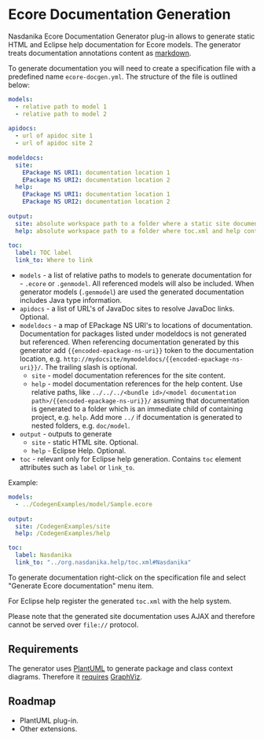 # Ecore Documentation Generation

Nasdanika Ecore Documentation Generator plug-in allows to generate static HTML and Eclipse help documentation for Ecore models. The generator treats documentation annotations content as
[markdown](https://daringfireball.net/projects/markdown/syntax). 

To generate documentation you will need to create a specification file with a predefined name ``ecore-docgen.yml``. The structure of the file is outlined below: 

```yaml
models:
  - relative path to model 1
  - relative path to model 2
  
apidocs:
  - url of apidoc site 1
  - url of apidoc site 2
  
modeldocs:
  site:
    EPackage NS URI1: documentation location 1
    EPackage NS URI2: documentation location 2  
  help:
    EPackage NS URI1: documentation location 1
    EPackage NS URI2: documentation location 2
      
output:
  site: absolute workspace path to a folder where a static site documentation shall be generated
  help: absolute workspace path to a folder where toc.xml and help content shall be generated
  
toc:
  label: TOC label
  link_to: Where to link       
```

* ``models`` - a list of relative paths to models to generate documentation for - ``.ecore`` or ``.genmodel``. All referenced models will also be included. When generator models (``.genmodel``) are used the generated documentation includes Java type information. 
* ``apidocs`` - a list of URL's of JavaDoc sites to resolve JavaDoc links. Optional.
* ``modeldocs`` - a map of EPackage NS URI's to locations of documentation. Documentation for packages listed under modeldocs is not generated but referenced. When referencing documentation generated by this generator add ``{{encoded-epackage-ns-uri}}`` token to the documentation location, e.g. ``http://mydocsite/mymodeldocs/{{encoded-epackage-ns-uri}}/``. The trailing slash is optional.
    * ``site`` - model documentation references for the site content.
    * ``help`` - model documentation references for the help content. Use relative paths, like ``../../../<bundle id>/<model documentation path>/{{encoded-epackage-ns-uri}}/`` assuming that documentation is generated to a folder which is an immediate child of containing project, e.g. ``help``. Add more ``../`` if documentation is generated to nested folders, e.g. ``doc/model``. 
* ``output`` - outputs to generate
    * ``site`` - static HTML site. Optional.
    * ``help`` - Eclipse Help. Optional. 
* ``toc`` - relevant only for Eclipse help generation. Contains ``toc`` element attributes such as ``label`` or ``link_to``.

Example: 

```yaml
models:
  - ../CodegenExamples/model/Sample.ecore
  
output:
  site: /CodegenExamples/site   
  help: /CodegenExamples/help     

toc:
  label: Nasdanika
  link_to: "../org.nasdanika.help/toc.xml#Nasdanika"  
```  

To generate documentation right-click on the specification file and select "Generate Ecore documentation" menu item.

For Eclipse help register the generated ``toc.xml`` with the help system.

Please note that the generated site documentation uses AJAX and therefore cannot be served over ``file://`` protocol. 

## Requirements

The generator uses [PlantUML](http://plantuml.com/) to generate package and class context diagrams. Therefore it [requires](http://plantuml.com/graphviz-dot) [GraphViz](https://www.graphviz.org/).

## Roadmap

* PlantUML plug-in.
* Other extensions. 